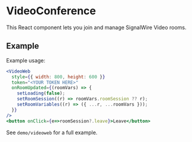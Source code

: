 # VideoConference

This React component lets you join and manage SignalWire Video rooms.

## Example

Example usage:

```jsx
<VideoWeb
  style={{ width: 800, height: 600 }}
  token="<YOUR TOKEN HERE>"
  onRoomUpdated={(roomVars) => {
    setLoading(false);
    setRoomSession((r) => roomVars.roomSession ?? r);
    setRoomVariables((r) => ({ ...r, ...roomVars }));
  }}
/>
<button onClick={e=>roomSession?.leave}>Leave</button>
```

See `demo/videoweb` for a full example.

